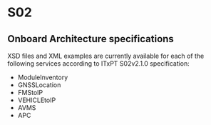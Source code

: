 
# S02
## Onboard Architecture specifications
XSD files and XML examples are currently available for each of the following services according to ITxPT S02v2.1.0 specification:
- ModuleInventory
- GNSSLocation
- FMStoIP
- VEHICLEtoIP
- AVMS
- APC

